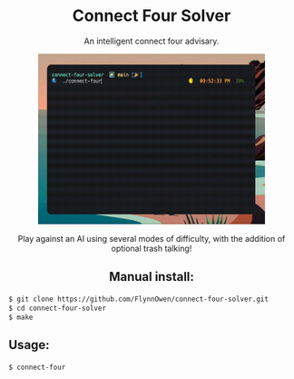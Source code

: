 <h1 align="center"> Connect Four Solver </h1> 

<p align="center"> An intelligent connect four advisary. </p>

<p align="center">
<img width="400" height="300" src="img/connect-four-solver.gif"/>
</p>

<p align="center"> Play against an AI using several modes of difficulty, with the addition of optional trash talking! </p>

<h2 align="center"> Manual install: </h2>

```console
$ git clone https://github.com/FlynnOwen/connect-four-solver.git
$ cd connect-four-solver
$ make
```

## Usage:

```console
$ connect-four
```
